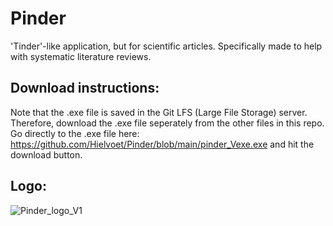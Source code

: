 # Pinder
'Tinder'-like application, but for scientific articles. Specifically made to help with systematic literature reviews. 

## Download instructions:
Note that the .exe file is saved in the Git LFS (Large File Storage) server. Therefore, download the .exe file seperately from the other files in this repo. Go directly to the .exe file here: https://github.com/Hielvoet/Pinder/blob/main/pinder_Vexe.exe and hit the download button.


## Logo:
![Pinder_logo_V1](https://user-images.githubusercontent.com/77054548/224804151-71e3a2af-a16c-444a-8e0f-0cf7d6bf24be.jpg)
